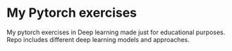 # My Pytorch exercises
My pytorch exercises in Deep learning made just for educational purposes.
Repo includes different deep learning models and approaches.
